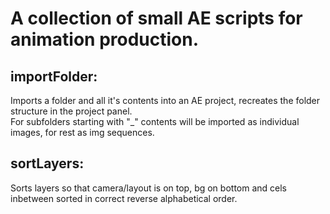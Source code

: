 # A collection of small AE scripts for animation production.

## importFolder:
Imports a folder and all it's contents into an AE project, recreates the folder structure in the project panel.  
For subfolders starting with "_" contents will be imported as individual images, for rest as img sequences.

## sortLayers:
Sorts layers so that camera/layout is on top, bg on bottom and cels inbetween sorted in correct reverse alphabetical order.
